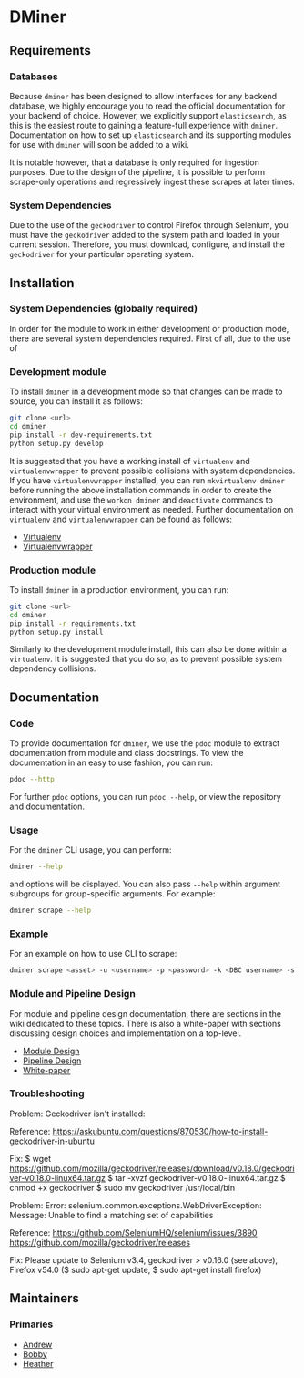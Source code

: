 DMiner
======

## Requirements
### Databases
Because `dminer` has been designed to allow interfaces for any backend database, we highly encourage you to read the official documentation for your backend of choice. However, we explicitly support `elasticsearch`, as this is the easiest route to gaining a feature-full experience with `dminer`. Documentation on how to set up `elasticsearch` and its supporting modules for use with `dminer` will soon be added to a wiki.

It is notable however, that a database is only required for ingestion purposes. Due to the design of the pipeline, it is possible to perform scrape-only operations and regressively ingest these scrapes at later times.

### System Dependencies
Due to the use of the `geckodriver` to control Firefox through Selenium, you must have the `geckodriver` added to the system path and loaded in your current session. Therefore, you must download, configure, and install the `geckodriver` for your particular operating system.







## Installation

### System Dependencies (globally required)
In order for the module to work in either development or production mode, there are several system dependencies required. First of all, due to the use of

### Development module
To install `dminer` in a development mode so that changes can be made to source, you can install it as follows:
```sh
git clone <url>
cd dminer
pip install -r dev-requirements.txt
python setup.py develop
```
It is suggested that you have a working install of `virtualenv` and `virtualenvwrapper` to prevent possible collisions with system dependencies. If you have `virtualenvwrapper` installed, you can run `mkvirtualenv dminer` before running the above installation commands in order to create the environment, and use the `workon dminer` and `deactivate` commands to interact with your virtual environment as needed. Further documentation on `virtualenv` and `virtualenvwrapper` can be found as follows:

* [Virtualenv](https://pypi.python.org/pypi/virtualenv)
* [Virtualenvwrapper](https://pypi.python.org/pypi/virtualenvwrapper)


### Production module
To install `dminer` in a production environment, you can run:
```sh
git clone <url>
cd dminer
pip install -r requirements.txt
python setup.py install
```
Similarly to the development module install, this can also be done within a `virtualenv`. It is suggested that you do so, as to prevent possible system dependency collisions.






## Documentation

### Code
To provide documentation for `dminer`, we use the `pdoc` module to extract documentation from module and class docstrings. To view the documentation in an easy to use fashion, you can run:
```sh
pdoc --http
```
For further `pdoc` options, you can run `pdoc --help`, or view the repository and documentation.

### Usage
For the `dminer` CLI usage, you can perform:

```sh
dminer --help
```
and options will be displayed. You can also pass `--help` within argument subgroups for group-specific arguments. For example:
```sh
dminer scrape --help
```
### Example
For an example on how to use CLI to scrape:
```sh
dminer scrape <asset> -u <username> -p <password> -k <DBC username> -s <DBC password>
```


### Module and Pipeline Design
For module and pipeline design documentation, there are sections in the wiki dedicated to these topics. There is also a white-paper with sections discussing design choices and implementation on a top-level.

* [Module Design]()
* [Pipeline Design]()
* [White-paper](https://github.com/infosecanon/dminer/blob/master/IEEE_CNS_Dminer.pdf)

### Troubleshooting
Problem: Geckodriver isn't installed:

Reference: https://askubuntu.com/questions/870530/how-to-install-geckodriver-in-ubuntu

Fix:
$ wget https://github.com/mozilla/geckodriver/releases/download/v0.18.0/geckodriver-v0.18.0-linux64.tar.gz
$ tar -xvzf geckodriver-v0.18.0-linux64.tar.gz
$ chmod +x geckodriver
$ sudo mv geckodriver /usr/local/bin


Problem:  Error: selenium.common.exceptions.WebDriverException: Message: Unable to find a matching set of capabilities

Reference:
https://github.com/SeleniumHQ/selenium/issues/3890
https://github.com/mozilla/geckodriver/releases

Fix:
Please update to Selenium v3.4, geckodriver > v0.16.0 (see above), Firefox v54.0 ($ sudo apt-get update, $ sudo apt-get install firefox)

## Maintainers

### Primaries
* [Andrew](https://github.com/m0nik3r)
* [Bobby](https://github.com/btonic)
* [Heather](https://github.com/infosecanon)
